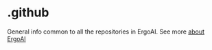 # .github
General info common to all the repositories in ErgoAI.
See more [about ErgoAI](profile/README.md)
